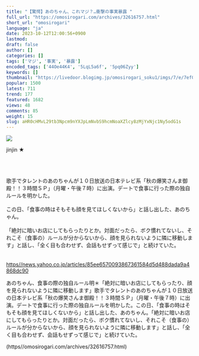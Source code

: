 ```yaml
---
title: "【驚愕】あのちゃん、これマジ？…衝撃の事実暴露 "
full_url: "https://omosirogari.com/archives/32616757.html"
short_url: "omosirogari"
language: "ja"
date: 2023-10-12T12:00:56+0900
lastmod: 
draft: false
author: []
categories: []
tags: ['マジ', '事実', '暴露']
encoded_tags: ['44Oe44K4', '5LqL5a6f', '5pq06Zyy']
keywords: []
thumbnail: "https://livedoor.blogimg.jp/omosirogari_soku1/imgs/7/e/7ef0064d.jpg"
popular: 1500
latest: 711
trend: 177
featured: 1682
views: 48
comments: 85
weight: 15
slug: aHR0cHMvL29tb3Npcm9nYXJpLmNvbS9hcmNoaXZlcy8zMjYxNjc1Ny5odG1s
---
```


![](https://livedoor.blogimg.jp/omosirogari_soku1/imgs/7/e/7ef0064d.jpg)

<div><p>jinjin ★ </p><br> <br> <br> 歌手でタレントのあのちゃんが１０日放送の日本テレビ系「秋の爆笑さんま御殿！！３時間ＳＰ」（月曜・午後７時）に出演。デートで食事に行った際の独自ルールを明かした。 <br> <br> この日、「食事の時はそもそも顔を見てほしくないから」と話し出した、あのちゃん。 <br> <br> 「絶対に暗いお店にしてもらったりとか。対面だったら、ボク慣れてないし、それこそ（食事の）ルールが分からないから、顔を見られないように隣に移動します」と話し、「全く目も合わせず、会話もせずって感じで」と続けていた。 <br> <br> <br> <a target='_blank' href='https//news.yahoo.co.jp/articles/85ee6570093867361584d5d488dada9a4868dc90'>https//news.yahoo.co.jp/articles/85ee6570093867361584d5d488dada9a4868dc90</a> <p>あのちゃん、食事の際の独自ルール明＊「絶対に暗いお店にしてもらったり、顔を見られないように隣に移動します」歌手でタレントのあのちゃんが１０日放送の日本テレビ系「秋の爆笑さんま御殿！！３時間ＳＰ」（月曜・午後７時）に出演。デートで食事に行った際の独自ルールを明かした。この日、「食事の時はそもそも顔を見てほしくないから」と話し出した、あのちゃん。「絶対に暗いお店にしてもらったりとか。対面だったら、ボク慣れてないし、それこそ（食事の）ルールが分からないから、顔を見られないように隣に移動します」と話し、「全く目も合わせず、会話もせずって感じで」と続けていた。</p></div>

(https//omosirogari.com/archives/32616757.html)
